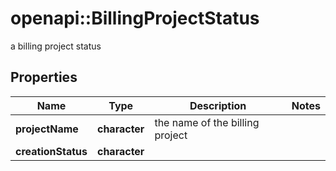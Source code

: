 # openapi::BillingProjectStatus

a billing project status

## Properties
Name | Type | Description | Notes
------------ | ------------- | ------------- | -------------
**projectName** | **character** | the name of the billing project | 
**creationStatus** | **character** |  | 


